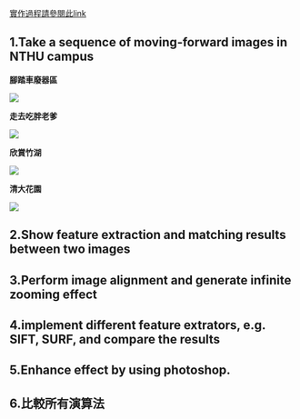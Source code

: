 [實作過程請參閱此link ](https://colab.research.google.com/drive/1sn6nira08AclU3xzaY3CkKlx9yZMHLAt#scrollTo=R8teSbWVkDZ5)

## 1.Take a sequence of moving-forward images in NTHU campus

**腳踏車廢器區**

<img src='moving forward GIF/5435.gif'>

**走去吃胖老爹**

<img src='moving forward GIF/5437.gif'>

**欣賞竹湖**


<img src='(moving forward GIF/5442.gif'>

**清大花園**

<img src='moving forward GIF/5455.gif'>

## 2.Show feature extraction and matching results between two images



## 3.Perform image alignment and generate infinite zooming effect



## 4.implement different feature extrators, e.g. SIFT, SURF, and compare the results



## 5.Enhance effect by using photoshop. 



## 6.比較所有演算法
